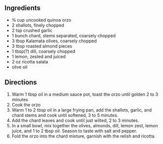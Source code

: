 ## Ingredients ##

* ¾ cup uncooked quinoa orzo
* 2 shallots, finely chopped
* 2 tsp crushed garlic
* 1 bunch chard, stems separated, coarsely chopped
* 3 tbsp Kalamata olives, coarsely chopped
* 3 tbsp roasted almond pieces
* 1 tbsp(?) dill, coarsely chopped
* 1 lemon, zested and juiced
* 2 oz ricotta salata
* olive oil

## Directions ##

1. Warm 1 tbsp oil in a medium sauce pot, toast the orzo until golden 2 to 3
   minutes
2. Cook the orzo
3. Warm 1 to 2 tbsp oil in a large frying pan, add the shallots, garlic, and
   chard stems and cook until softened, 3 to 5 minutes.
4. Add the chard leaves and cook until just wilted, 2 to 3 minutes.
5. In a small bowl, mix together the olives, almonds, dill, lemon zest, lemon
   juice, and 1 to 2 tbsp oil. Season to taste with salt and pepper.
6. Fold the orzo into the chard mixture, garnish with the relish and ricotta.
